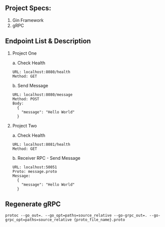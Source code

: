 ## Project Specs:

1. Gin Framework
2. gRPC

## Endpoint List & Description

1.  Project One

    a. Check Health

        URL: localhost:8080/health
        Method: GET

    b. Send Message

        URL: localhost:8080/message
        Method: POST
        Body:
          {
            "message": "Hello World"
          }

2.  Project Two

    a. Check Health

        URL: localhost:8081/health
        Method: GET

    b. Receiver RPC - Send Message

        URL: localhost:50051
        Proto: message.proto
        Message:
          {
            "message": "Hello World"
          }

## Regenerate gRPC

```
protoc --go_out=. --go_opt=paths=source_relative --go-grpc_out=. --go-grpc_opt=paths=source_relative {proto_file_name}.proto
```
